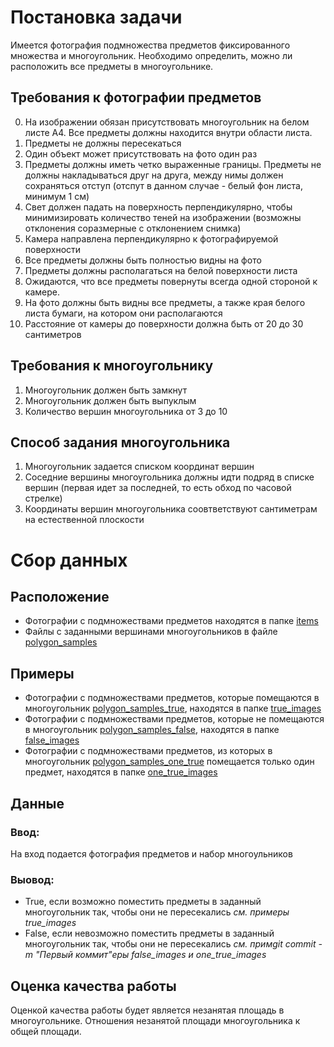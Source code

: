 # Постановка задачи

Имеется фотография подмножества предметов фиксированного множества и многоугольник. Необходимо определить, можно ли расположить все предметы в многоугольнике.

## Требования к фотографии предметов

0. На изображении обязан присутствовать многоугольник на белом листе A4. Все предметы должны находится внутри области листа. 
1. Предметы не должны пересекаться
2. Один объект может присутствовать на фото один раз
3. Предметы должны иметь четко выраженные границы. Предметы не должны накладываться друг на друга, между нимы должен сохраняться отступ (отспут в данном случае - белый фон листа, минимум 1 см)
4. Свет должен падать на поверхность перпендикулярно, чтобы минимизировать количество теней на изображении (возможны отклонения соразмерные с отклонением снимка)
5. Камера направлена перпендикулярно к фотографируемой поверхности
6. Все предметы должны быть полностью видны на фото 
7. Предметы должны располагаться на белой поверхности листа
8. Ожидаются, что все предметы повернуты всегда одной стороной к камере. 
9. На фото должны быть видны все предметы, а также края белого листа бумаги, на котором они располагаются
10. Расстояние от камеры до поверхности должна быть от 20 до 30 сантиметров 

## Требования к многоугольнику

1. Многоугольник должен быть замкнут
2. Многоугольник должен быть выпуклым
3. Количество вершин многоугольника от 3 до 10

## Способ задания многоугольника

1. Многоугольник задается списком координат вершин
2. Соседние вершины многоугольника должны идти подряд в списке вершин (первая идет за последней, то есть обход по часовой стрелке)
3. Координаты вершин многоугольника соовтветствуют сантиметрам на естественной плоскости

# Сбор данных

## Расположение

- Фотографии с подмножествами предметов находятся в папке [items](https://github.com/ArinaZz/intelligent_placer/tree/develop/data/items)
- Файлы с заданными вершинами многоугольников в файле [polygon_samples](https://github.com/ArinaZz/intelligent_placer/blob/develop/data/polygon_samples.txt) 

## Примеры
- Фотографии с подмножествами предметов, которые помещаются в многоугольник [polygon_samples_true](https://github.com/ArinaZz/intelligent_placer/tree/develop/data/polygon_samples_true.txt), находятся в папке [true_images](https://github.com/ArinaZz/intelligent_placer/tree/develop/data/true_images)
- Фотографии с подмножествами предметов, которые не помещаются в многоугольник [polygon_samples_false](https://github.com/ArinaZz/intelligent_placer/tree/develop/data/polygon_samples_false.txt), находятся в папке [false_images](https://github.com/ArinaZz/intelligent_placer/tree/develop/data/false_images)
- Фотографии с подмножествами предметов, из которых в многоугольник [polygon_samples_one_true](https://github.com/ArinaZz/intelligent_placer/tree/develop/data/polygon_samples_one_true.txt) помещается только один предмет, находятся в папке [one_true_images](https://github.com/ArinaZz/intelligent_placer/tree/develop/data/one_true_images) 

## Данные 

### Ввод:

На вход подается фотография предметов и набор многоульников

### Выовод:

- True, если возможно поместить предметы в заданный многоугольник так, чтобы они не пересекались *см. примеры true_images* 
- False, если невозможно поместить предметы в заданный многоугольник так, чтобы они не пересекались *см. примgit commit -m "Первый коммит"еры false_images и one_true_images*

## Оценка качества работы

Оценкой качества работы будет является незанятая площадь в многоугольнике. Отношения незанятой площади многоугольника к общей площади.